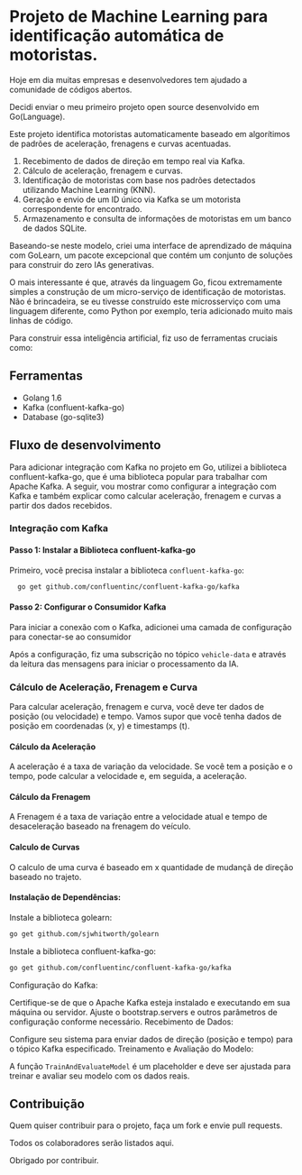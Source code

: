 # Projeto de Machine Learning para identificação automática de motoristas.

Hoje em dia muitas empresas e desenvolvedores tem ajudado a comunidade de códigos abertos.

Decidi enviar o meu primeiro projeto open source desenvolvido em Go(Language).

Este projeto identifica motoristas automaticamente baseado em algorítimos de padrões de aceleração,
frenagens e curvas acentuadas.

1. Recebimento de dados de direção em tempo real via Kafka.
2. Cálculo de aceleração, frenagem e curvas.
3. Identificação de motoristas com base nos padrões detectados utilizando Machine Learning (KNN).
4. Geração e envio de um ID único via Kafka se um motorista correspondente for encontrado.
5. Armazenamento e consulta de informações de motoristas em um banco de dados SQLite.

Baseando-se neste modelo, criei uma interface de aprendizado de máquina com GoLearn, um pacote excepcional que contém um conjunto de soluções para construir do zero IAs generativas.

O mais interessante é que, através da linguagem Go, ficou extremamente simples a construção de um micro-serviço de identificação de motoristas. Não é brincadeira, se eu tivesse construído este microsserviço com uma linguagem diferente, como Python por exemplo, teria adicionado muito mais linhas de código.

Para construir essa inteligência artificial, fiz uso de ferramentas cruciais como:

## Ferramentas

- Golang 1.6
- Kafka (confluent-kafka-go)
- Database (go-sqlite3)

## Fluxo de desenvolvimento

Para adicionar integração com Kafka no projeto em Go, utilizei a biblioteca confluent-kafka-go, que é uma biblioteca popular para trabalhar com Apache Kafka. A seguir, vou mostrar como configurar a integração com Kafka e também explicar como calcular aceleração, frenagem e curvas a partir dos dados recebidos.

### Integração com Kafka

#### Passo 1: Instalar a Biblioteca confluent-kafka-go

Primeiro, você precisa instalar a biblioteca `confluent-kafka-go`:
```sh
  go get github.com/confluentinc/confluent-kafka-go/kafka
```

#### Passo 2: Configurar o Consumidor Kafka

Para iniciar a conexão com o Kafka, adicionei uma camada de configuração para conectar-se ao consumidor

Após a configuração, fiz uma subscrição no tópico `vehicle-data` e através da leitura das mensagens para iniciar
o processamento da IA.


### Cálculo de Aceleração, Frenagem e Curva

Para calcular aceleração, frenagem e curva, você deve ter dados de posição (ou velocidade) e tempo. Vamos supor que você tenha dados de posição em coordenadas (x, y) e timestamps (t).

#### Cálculo da Aceleração

A aceleração é a taxa de variação da velocidade. Se você tem a posição e o tempo, pode calcular a velocidade e, em seguida, a aceleração.

#### Cálculo da Frenagem

A Frenagem é a taxa de variação entre a velocidade atual e tempo de desaceleração baseado na frenagem do veículo.

#### Calculo de Curvas

O calculo de uma curva é baseado em x quantidade de mudançã de direção baseado no trajeto.

#### Instalação de Dependências:

Instale a biblioteca golearn:

```sh
go get github.com/sjwhitworth/golearn
```
Instale a biblioteca confluent-kafka-go:

```sh
go get github.com/confluentinc/confluent-kafka-go/kafka
```
Configuração do Kafka:

Certifique-se de que o Apache Kafka esteja instalado e executando em sua máquina ou servidor.
Ajuste o bootstrap.servers e outros parâmetros de configuração conforme necessário.
Recebimento de Dados:

Configure seu sistema para enviar dados de direção (posição e tempo) para o tópico Kafka especificado.
Treinamento e Avaliação do Modelo:

A função `TrainAndEvaluateModel` é um placeholder e deve ser ajustada para treinar e avaliar seu modelo com os dados reais.

## Contribuição

Quem quiser contribuir para o projeto, faça um fork e envie pull requests.

Todos os colaboradores serão listados aqui.

Obrigado por contribuir.